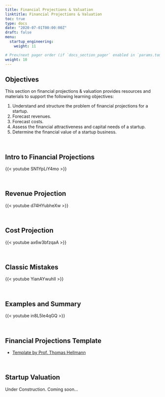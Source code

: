 ```yaml
---
title: Financial Projections & Valuation
linktitle: Financial Projections & Valuation
toc: true
type: docs
date: "2020-07-01T00:00:00Z"
draft: false
menu:
  startup_engineering:
    weight: 11

# Prev/next pager order (if `docs_section_pager` enabled in `params.toml`)
weight: 10
---
```


## Objectives

This section on financial projections & valuation provides resources and materials to support the following learning objectives:
1. Understand and structure the problem of financial projections for a startup.
2. Forecast revenues.
3. Forecast costs.
4. Assess the financial attractiveness and capital needs of a startup.
5. Determine the financial value of a startup business.


<br/>


## Intro to Financial Projections

{{< youtube SN1YpLiY4mo >}}


<br/>


## Revenue Projection

{{< youtube d74HYubheXw >}}


<br/>


## Cost Projection

{{< youtube ax6w3bfzqaA >}}


<br/>

## Classic Mistakes

{{< youtube YianAYwuhII >}}


<br/>

## Examples and Summary

{{< youtube in8L5Ie4qGQ >}}


<br/>

## Financial Projections Template

* [Template by Prof. Thomas Hellmann](https://www.dropbox.com/s/whv56heecq97wb7/Financial_Projections_TH.xlsx?dl=0)


<br/>

## Startup Valuation

Under Construction. Coming soon...